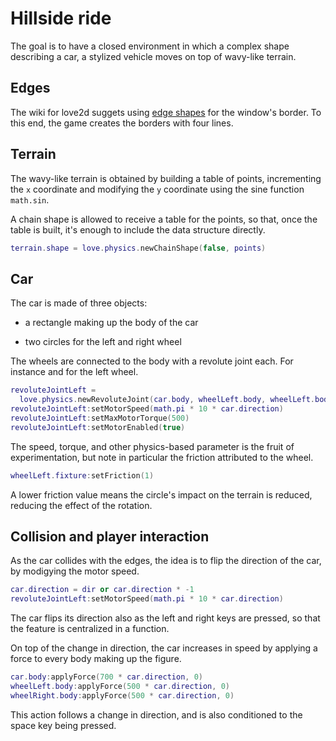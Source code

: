 # Hillside ride

The goal is to have a closed environment in which a complex shape describing a car, a stylized vehicle moves on top of wavy-like terrain.

## Edges

The wiki for love2d suggets using [edge shapes](https://love2d.org/wiki/EdgeShape) for the window's border. To this end, the game creates the borders with four lines.

## Terrain

The wavy-like terrain is obtained by building a table of points, incrementing the `x` coordinate and modifying the `y` coordinate using the sine function `math.sin`.

A chain shape is allowed to receive a table for the points, so that, once the table is built, it's enough to include the data structure directly.

```lua
terrain.shape = love.physics.newChainShape(false, points)
```

## Car

The car is made of three objects:

- a rectangle making up the body of the car

- two circles for the left and right wheel

The wheels are connected to the body with a revolute joint each. For instance and for the left wheel.

```lua
revoluteJointLeft =
  love.physics.newRevoluteJoint(car.body, wheelLeft.body, wheelLeft.body:getX(), wheelLeft.body:getY())
revoluteJointLeft:setMotorSpeed(math.pi * 10 * car.direction)
revoluteJointLeft:setMaxMotorTorque(500)
revoluteJointLeft:setMotorEnabled(true)
```

The speed, torque, and other physics-based parameter is the fruit of experimentation, but note in particular the friction attributed to the wheel.

```lua
wheelLeft.fixture:setFriction(1)
```

A lower friction value means the circle's impact on the terrain is reduced, reducing the effect of the rotation.

## Collision and player interaction

As the car collides with the edges, the idea is to flip the direction of the car, by modigying the motor speed.

```lua
car.direction = dir or car.direction * -1
revoluteJointLeft:setMotorSpeed(math.pi * 10 * car.direction)
```

The car flips its direction also as the left and right keys are pressed, so that the feature is centralized in a function.

On top of the change in direction, the car increases in speed by applying a force to every body making up the figure.

```lua
car.body:applyForce(700 * car.direction, 0)
wheelLeft.body:applyForce(500 * car.direction, 0)
wheelRight.body:applyForce(500 * car.direction, 0)
```

This action follows a change in direction, and is also conditioned to the space key being pressed.
